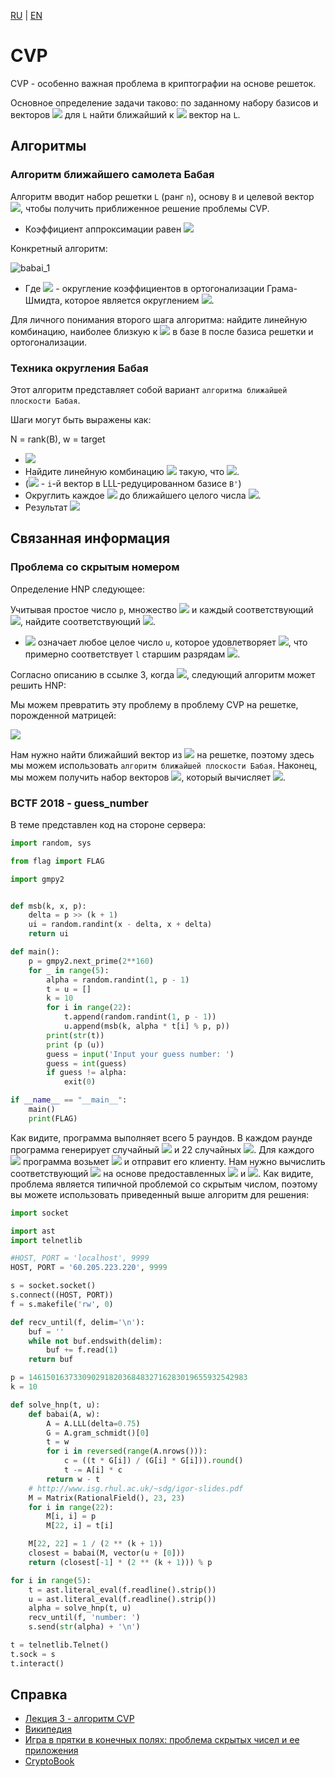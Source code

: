 [RU](./cvp.md) | [EN](./cvp-en.md)

# CVP

CVP - особенно важная проблема в криптографии на основе решеток.

Основное определение задачи таково: по заданному набору базисов и векторов <img src="https://render.githubusercontent.com/render/math?math=\mathbf{v}"> для `L` найти ближайший к <img src="https://render.githubusercontent.com/render/math?math=\mathbf{v}"> вектор на `L`.

<!--
TODO: Add more Lattice-based cryptography (CVP specifically) application intro here.
TODO: Make intro more descriptive and rigorous.
-->

## Алгоритмы

### Алгоритм ближайшего самолета Бабая

<!--
TODO: Add intro
-->

Алгоритм вводит набор решетки `L` (ранг `n`), основу `B` и целевой вектор <img src="https://render.githubusercontent.com/render/math?math=\mathbf{t}">, чтобы получить приближенное решение проблемы CVP.

- Коэффициент аппроксимации равен <img src="https://render.githubusercontent.com/render/math?math=\gamma = 2^{\frac{n}{2}}">

Конкретный алгоритм:

![babai_1](../img/babai_1.png)

- Где <img src="https://render.githubusercontent.com/render/math?math=c_j"> - округление коэффициентов в ортогонализации Грама-Шмидта, которое является округлением <img src="https://render.githubusercontent.com/render/math?math=proj_{b_{j}}(b)">.

Для личного понимания второго шага алгоритма: найдите линейную комбинацию, наиболее близкую к <img src="https://render.githubusercontent.com/render/math?math=\mathbf{t}"> в базе `B` после базиса решетки и ортогонализации.

### Техника округления Бабая

Этот алгоритм представляет собой вариант `алгоритма ближайшей плоскости Бабая`.

Шаги могут быть выражены как:

N = rank(B), w = target
- <img src="https://render.githubusercontent.com/render/math?math=B' = LLL(B)">
- Найдите линейную комбинацию <img src="https://render.githubusercontent.com/render/math?math=[l_0, \ldots, l_N]"> такую, что <img src="https://render.githubusercontent.com/render/math?math=w = sum(l_i * b'_i)">.
- (<img src="https://render.githubusercontent.com/render/math?math=b'_i"> - `i`-й вектор в LLL-редуцированном базисе `B'`)
- Округлить каждое <img src="https://render.githubusercontent.com/render/math?math=l_i"> до ближайшего целого числа <img src="https://render.githubusercontent.com/render/math?math=l'_i">.
- Результат <img src="https://render.githubusercontent.com/render/math?math=v = sum(l'_i * b'_i)">

## Связанная информация

### Проблема со скрытым номером

Определение HNP следующее:

Учитывая простое число `p`, множество <img src="https://render.githubusercontent.com/render/math?math=t \in \mathbb{F}_p"> и каждый соответствующий <img src="https://render.githubusercontent.com/render/math?math=MSB_{l,p}(\alpha t)">, найдите соответствующий <img src="https://render.githubusercontent.com/render/math?math=\alpha">.

- <img src="https://render.githubusercontent.com/render/math?math=MSB_{l,p}(x)"> означает любое целое число `u`, которое удовлетворяет <img src="https://render.githubusercontent.com/render/math?math=|(x \mod p) - u| \le \frac{p}{2^{l+1}}">, что примерно соответствует `l` старшим разрядам <img src="https://render.githubusercontent.com/render/math?math=x \mod p">.

Согласно описанию в ссылке 3, когда <img src="https://render.githubusercontent.com/render/math?math=l \approx \log^{\frac{1}{2}}{p}">, следующий алгоритм может решить HNP:

Мы можем превратить эту проблему в проблему CVP на решетке, порожденной матрицей:

<p><img src="https://render.githubusercontent.com/render/math?math=[ \begin{matrix} p, 0, \ldots, 0, 0 \\ 0, p, \ddots, \vdots, \vdots \\ \vdots, \ddots, \ddots, 0, \vdots \\ 0, 0, \dots, p, 0 \\ t_1, t_2, \ldots, t_{n}, \frac{1}{2^{l+1}} \end{matrix}]"></p>

Нам нужно найти ближайший вектор из <img src="https://render.githubusercontent.com/render/math?math=\mathbf{u}=(u_1, u_2, \ldots, u_{n}, 0)"> на решетке, поэтому здесь мы можем использовать `алгоритм ближайшей плоскости Бабая`. Наконец, мы можем получить набор векторов <img src="https://render.githubusercontent.com/render/math?math=\mathbf{v}=(\alpha \cdot t_1 \mod p, \alpha \cdot t_2 \mod p, \dots, \frac{\alpha}{2^{l+1} })">, который вычисляет <img src="https://render.githubusercontent.com/render/math?math=\alpha">.

### BCTF 2018 - guess_number

В теме представлен код на стороне сервера:

```python
import random, sys

from flag import FLAG

import gmpy2


def msb(k, x, p):
    delta = p >> (k + 1)
    ui = random.randint(x - delta, x + delta)
    return ui

def main():
    p = gmpy2.next_prime(2**160)
    for _ in range(5):
        alpha = random.randint(1, p - 1)
        t = u = []
        k = 10
        for i in range(22):
            t.append(random.randint(1, p - 1))
            u.append(msb(k, alpha * t[i] % p, p))
        print(str(t))
        print (p (u))
        guess = input('Input your guess number: ')
        guess = int(guess)
        if guess != alpha:
            exit(0)

if __name__ == "__main__":
    main()
    print(FLAG)
```

Как видите, программа выполняет всего 5 раундов. В каждом раунде программа генерирует случайный <img src="https://render.githubusercontent.com/render/math?math=\alpha"> и 22 случайных <img src="https://render.githubusercontent.com/render/math?math=t_i">. Для каждого <img src="https://render.githubusercontent.com/render/math?math=t_i"> программа возьмет <img src="https://render.githubusercontent.com/render/math?math=u_i = MSB_{10,p}(\alpha\cdot{t_i\mod{p}})"> и отправит его клиенту. Нам нужно вычислить соответствующий <img src="https://render.githubusercontent.com/render/math?math=\alpha"> на основе предоставленных <img src="https://render.githubusercontent.com/render/math?math=t_i"> и <img src="https://render.githubusercontent.com/render/math?math=u_i">. Как видите, проблема является типичной проблемой со скрытым числом, поэтому вы можете использовать приведенный выше алгоритм для решения:

```python
import socket

import ast
import telnetlib

#HOST, PORT = 'localhost', 9999
HOST, PORT = '60.205.223.220', 9999

s = socket.socket()
s.connect((HOST, PORT))
f = s.makefile('rw', 0)

def recv_until(f, delim='\n'):
    buf = ''
    while not buf.endswith(delim):
        buf += f.read(1)
    return buf

p = 1461501637330902918203684832716283019655932542983
k = 10

def solve_hnp(t, u):
    def babai(A, w):
        A = A.LLL(delta=0.75)
        G = A.gram_schmidt()[0]
        t = w
        for i in reversed(range(A.nrows())):
            c = ((t * G[i]) / (G[i] * G[i])).round()
            t -= A[i] * c
        return w - t
    # http://www.isg.rhul.ac.uk/~sdg/igor-slides.pdf
    M = Matrix(RationalField(), 23, 23)
    for i in range(22):
        M[i, i] = p
        M[22, i] = t[i]

    M[22, 22] = 1 / (2 ** (k + 1))
    closest = babai(M, vector(u + [0]))
    return (closest[-1] * (2 ** (k + 1))) % p

for i in range(5):
    t = ast.literal_eval(f.readline().strip())
    u = ast.literal_eval(f.readline().strip())
    alpha = solve_hnp(t, u)
    recv_until(f, 'number: ')
    s.send(str(alpha) + '\n')

t = telnetlib.Telnet()
t.sock = s
t.interact()
```

## Справка

- [Лекция 3 - алгоритм CVP](<https://cims.nyu.edu/~regev/teaching/lattices_fall_2004/ln/cvp.pdf>)
- [Википедия](<https://en.wikipedia.org/wiki/Lattice_problem>)
- [Игра в прятки в конечных полях: проблема скрытых чисел и ее приложения](<http://www.isg.rhul.ac.uk/~sdg/igor-slides.pdf>)
- [CryptoBook](<https://www.math.auckland.ac.nz/~sgal018/crypto-book/ch18.pdf>)